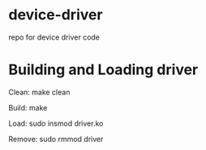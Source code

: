# device-driver
repo for device driver code

# Building and Loading driver

Clean: make clean

Build: make

Load: sudo insmod driver.ko

Remove: sudo rmmod driver

